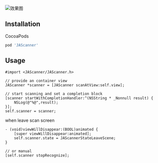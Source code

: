 ![效果图](https://i.loli.net/2019/04/09/5cac0d7d449ec.png)

## Installation

CocoaPods

```sh
pod 'JAScanner'
```

## Usage

```objc
#import <JAScanner/JAScanner.h>

```

```objc
// provide an container view
JAScanner *scanner = [JAScanner scanAtView:self.view];

// start scanning and set a completion block
[scanner startWithCompletionHandler:^(NSString * _Nonnull result) {
    NSLog(@"%@",result);
}];    
self.scanner = scanner;
```

when leave scan screen

```objc
- (void)viewWillDisappear:(BOOL)animated {
    [super viewWillDisappear:animated];
    self.scanner.state = JAScannerStateLeaveScene;
}

// or manual
[self.scanner stopRecognize];
```
